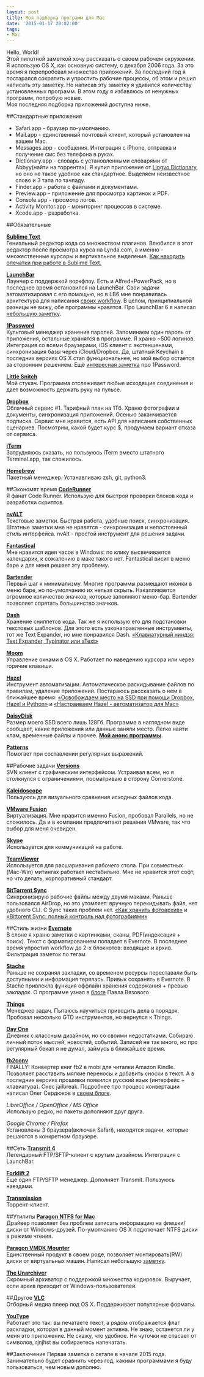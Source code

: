 ```yaml
---
layout: post
title: Моя подборка программ для Mac
date: '2015-01-17 20:02:00'
tags: 
- Mac
---
```


Hello, World!  
Этой пилотной заметкой хочу рассказать о своем рабочем окружении. Я использую OS X, как основную систему, с декабря 2006 года. За это время я перепробовал множество приложений. За последний год я постарался сократить и упростить рабочие процессы, об этом и решил написать эту заметку. Но написав эту заметку я удивился количеству установленных программ. В этом году я избавлюсь от ненужных программ, попробую новые.  
Моя последняя подборка приложений доступна ниже.



##Стандартные приложения
* Safari.app - браузер по-умолчанию.
* Mail.app - единственный почтовый клиент, который установлен на вашем Mac.
* Messages.app - сообщения. Интеграция с iPhone, отправка и получение смс без телефона в руках.
* Dictionary.app - словарь с установленными словарями от Abbyy(найти на торрентах). Я купил приложение от [Lingvo Dictionary](https://geo.itunes.apple.com/ru/app/lingvo-dictionary/id467622356?mt=&at=1001l9qh&ct=blog), но оно не такое удобное как стандартное. Выделяем неизвестное слово и 3 тапа по тачпаду.
* Finder.app - работа с файлами и документами.
* Preview.app - приложение для просмотра картинок и PDF. 
* Console.app - просмотр логов.
* Activity Monitor.app - мониторинг процессов в системе.
* Xcode.app - разработка.



##Обязательные

**[Sublime Text](http://www.sublimetext.com)**  
Гениальный редактор кода со множеством плагинов. Влюбился в этот редактор после просмотра курса на Lynda.com, а именно - множественные курсоры и вертикальное выделение. [Как находить опечатки при работе в Sublime Text.](http://pavel.miroshnichen.co/2015/03/08/sublime-text-cyrillic/)

**[LaunchBar](http://obdev.at/launchbar/)**  
Лаунчер с поддержкой воркфлоу. Есть и Alfred+PowerPack, но в последнее время остановился на LaunchBar. Свои задачи автоматизировал с его помощью, но в LB6 мне понравилась архитектура для написания [своих workflow](https://github.com/facetheheat). В целом, принципиальной разницы не вижу, обе программы нравятся.
Про LaunchBar 6 я написал [небольшую заметку](http://pavel.miroshnichen.co/2015/03/25/launchbar6/).

**[1Password](https://geo.itunes.apple.com/ru/app/1password-password-manager/id443987910?mt=&at=1001l9qh&ct=blog)**  
Культовый менеджер хранения паролей. Запоминаем один пароль от приложения, остальные хранятся в программе. Я храню ~500 логинов. Интеграция со всеми браузерами, iOS клиент с экстеншенами, синхронизация базы через iCloud/Dropbox. Да, штатный Keychain в последних версиях OS X стал функциональнее, но мой выбор остается за сторонним решением.
Ещё [интересная заметка](http://pavel.miroshnichen.co/2015/03/05/1password/) про 1Password.

**[Little Snitch](http://obdev.at/littlesnitch)**  
Мой стукач. Программа отслеживает любые исходящие соединения и дает возможность держать руку на пульсе.

**[Dropbox](https://dropbox.com/)**  
Облачный сервис #1. Тарифный план на 1Тб. Храню фотографии и документы, синхронизация приложений. Осенью заканчивается подписка. 
Сервис мне нравится, есть API для написания собственных сценариев. Посмотрим, какой будет курс $, продумаем вариант отказа от сервиса.

**[iTerm](http://iterm2.com)**  
Затрудняюсь сказать, но пользуюсь iTerm вместо штатного Terminal.app, так сложилось.

**[Homebrew](http://brew.sh)**  
Пакетный менеджер. Устанавливаю zsh, git, python3.


##Экономят время
**[CodeRunner](https://geo.itunes.apple.com/ru/app/coderunner-2/id955297617?mt=&at=1001l9qh&ct=blog)**   
Я фанат Code Runner. Использую для быстрой проверки блоков кода и разработки скриптов. 

**[nvALT](http://brettterpstra.com/projects/nvalt/)**  
Текстовые заметки. Быстрая работа, удобные поиск, синхронизация. Штатные заметки мне не нравятся - синхронизация и непостоянный стиль интерфейса. nvAlt - простой инструмент для решения задачи.

**[Fantastical](https://geo.itunes.apple.com/ru/app/fantastical-2-calendar-reminders/id975937182?mt=&at=1001l9qh&ct=blog)**   
Мне нравится идея часов в Windows: по клику высвечивается календарик, к сожалению в маке такого нет. Fantastical висит в меню баре и для меня решает эту проблему.

**[Bartender](http://www.macbartender.com)**  
Первый шаг к минимализму. Многие программы размещают иконки в меню баре, но по-умолчанию их нельзя скрыть. Накапливается огромное количество значков, которые заполняют меню-бар. Bartender позволяет спрятать большинство значков.

**[Dash](http://kapeli.com/dash)**   
Хранение сниппетов кода. Так же я использую его для подстановки текстовых шаблонов. Для этого есть узконаправленные инструменты, тот же Text Expander, но мне понравился Dash.
[«Клавиатурный ниндзя: Text Expander, Typinator или aText»](http://pavel.miroshnichen.co/2015/11/05/text-ninja/)

**[Moom](https://geo.itunes.apple.com/ru/app/moom/id419330170?mt=&at=1001l9qh&ct=blog)**  
Управление окнами в OS X. Работает по наведению курсора или через горячие клавиши.

**[Hazel](http://www.noodlesoft.com/hazel.php)**  
Инструмент автоматизации. Автоматическое раскидывание файлов по правилам, удаление приложений. Постараюсь рассказать о нем в ближайшее время: [«Освобождаем место на SSD при помощи Dropbox, Hazel и Python»](http://pavel.miroshnichen.co/2015/02/02/hazel-ios-apps/) и [«Настраиваем Hazel - автоматизатор для Mac»](http://pavel.miroshnichen.co/2015/11/11/hazelrocks/)

**[DaisyDisk](https://geo.itunes.apple.com/ru/app/daisydisk/id411643860?mt=&at=1001l9qh&ct=blog)**  
Размер моего SSD всего лишь 128Гб. Программа в наглядном виде сообщает, какие приложения или данные заняли место. Легко найти хлам, временные файлы и прочее. **[Мой анонс программы](http://pavel.miroshnichen.co/2015/09/03/daisydisk/)**.

**[Patterns](https://geo.itunes.apple.com/ru/app/patterns-the-regex-app/id429449079?mt=&at=1001l9qh&ct=blog)**  
Помогает при составлении регулярных выражений.

##Рабочие задачи
**[Versions](http://versionsapp.com)**  
SVN клиент с графическим интерфейсом. Устраивал всем, но я столкнулся с ограничениями, посматриваю в сторону Cornerstone.

**[Kaleidoscope](https://geo.itunes.apple.com/ru/app/kaleidoscope/id587512244?mt=&at=1001l9qh&ct=blog)**  
Пользуюсь для визуального сравнения исходных файлов кода.

**[VMware Fusion](http://www.vmware.com/ru/products/fusion)**  
Виртуализация. Мне нравится именно Fusion, пробовал Parallels, но не сложилось. Да и в компании предпочитают решения VMware, так что выбор для меня очевиден.

**[Skype](http://www.skype.com)**  
Используется для коммуникаций на работе.

**[TeamViewer](http://www.teamviewer.com/ru/)**  
Используется для расшаривания рабочего стола. При совместных (Mac-Win) митингах работает нестабильно. Мне не нравится этот софт, но что делать, корпоративный стандарт.

**[BitTorrent Sync](http://www.getsync.com)**  
Синхронизирую рабочие файлы между двумя маками. Раньше пользовался AirDrop, но это утомляет: вручную перекидывать файл, нет удобного CLI. С Sync таких проблем нет. [«Как хранить фотоархив»](http://pavel.miroshnichen.co/2015/08/24/about-backup/) и [«Bittorent Sync: полный контроль над фотографиями»](http://pavel.miroshnichen.co/2015/11/08/bittorrentsync/)


##Стиль жизни
**[Evernote](https://www.evernote.com/referral/Registration.action?sig=be670050042704de9d866d7aec6d20dd&uid=5563004)**  
В слоне я храню заметки с картинками, сканы, PDF(индексация + поиск). Текст с форматированием попадает в Evernote. В последнее время упростил workflow до 2-х блокнотов: входящие и архив. Фильтрация заметок по тегам.

**[Stache](https://geo.itunes.apple.com/ru/app/stache/id870659406?mt=&at=1001l9qh&ct=blog)**  
Раньше не сохранял закладки, со временем ресурсы переставали быть доступными и информация терялась. Привык сохранять в Evernote. В Stache привлекла функция оффлайн хранения содержания + превью закладок. О программе узнал в [блоге](http://paul.elms.pro/blog/2014/12/07/stache-visual-bookmarks/) Павла Вязового

**[Things](https://geo.itunes.apple.com/ru/app/things/id407951449?mt=&at=1001l9qh&ct=blog)**   
Менеджер задач. Пытаюсь научиться приводить дела в порядок. Пробовал несколько GTD инструментов, но вернулся к Things. 

**[Day One](https://geo.itunes.apple.com/ru/app/day-one/id422304217?mt=&at=1001l9qh&ct=blog)**  
Дневник с классным дизайном, но со своими недостатками. Собираю личный поток мыслей, новостей, событий. Записей не так много, но про регулярный бекап я не думал, займусь в ближайшее время.

**[fb2conv](http://www.the-ebook.org/forum/viewtopic.php?t=28447)**  
FINALLY! Конвертер книг fb2 в mobi для читалки Amazon Kindle. Позволяет расставить мягкие переносы и добавить сноски в текст. А в последних версиях прошивки появился русский язык (интерфейс + клавиатура). Снес jailbreak. Подробнее про процесс конвертации написал Олег Сердюков в [своем блоге](http://ctrld.me/blog/2014/11/12/soft-hyphen-kindle-paperwhite/).

*LibreOffice / OpenOffice / MS Office*  
Использую редко, но пакеты дополняют друг друга.

*Google Chrome / Firefox*  
Установлены 3 браузера(включая Safari), находятся задачи, которые решаются в конкретном браузере.


##Сеть
**[Transmit 4](https://geo.itunes.apple.com/ru/app/transmit/id403388562?mt=&at=1001l9qh&ct=blog)**   
Легендарный FTP/SFTP-клиент с крутым дизайном. Интеграция с LaunchBar. 

**[Forklift 2](https://geo.itunes.apple.com/ru/app/forklift-file-manager-ftp/id412448059?mt=&at=1001l9qh&ct=blog)**  
Еще один FTP/SFTP менеджер. Дополняет Transmit. Пользуюсь наездами.

**[Transmission](https://www.transmissionbt.com)**  
Торрент-клиент.

##Утилиты
**[Paragon NTFS for Mac](http://www.paragon.ru/home/ntfs-mac/ )**  
Драйвер позволяет без проблем записать информацию на флешки/диски от Windows-друзей. По-умолчанию OS X подключает NTFS диски в режиме чтения.

**[Paragon VMDK Mounter](http://www.paragon-software.com/home/vd-mounter-mac-free/)**  
Единственный продукт в своем роде, позволяет монтировать(RW) диски от виртуальных машин. Написал небольшую [заметку](http://pavel.miroshnichen.co/2015/07/17/vmdk-mounter-for-mac/).

**[The Unarchiver](https://geo.itunes.apple.com/ru/app/the-unarchiver/id425424353?mt=&at=1001l9qh&ct=blog)**  
Скромный архиватор с поддержкой множества кодировок. Выручает, если архив приходит от Windows-пользователей.

##Другое
**[VLC](http://www.videolan.org/vlc/)**   
Отборный медиа плеер под OS X. Поддерживает популярные форматы.

**[YouType](http://youtype.me)**   
Работает это так: вы печатаете текст, а рядом отображается флаг раскладки, которая в данный момент активна. Не знаю, останется ли у меня это приложение. Не скажу, что удобное. Ни чуточки не спасает от символов, rjnjhst вы собираетесь напечатать.

##Заключение
Первая заметка о сетапе в начале 2015 года. Занимательно будет сравнить через год, какими программами я буду пользоваться, чем новым дополню.
